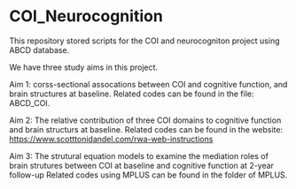 # COI_Neurocognition
This repository stored scripts for the COI and neurocogniton project using ABCD database.


We have three study aims in this project.

Aim 1: corss-sectional assocations between COI and cognitive function, and brain structures at baseline.
Related codes can be found in the file: ABCD_COI.

Aim 2: The relative contribution of three COI domains to cognitive function and brain structurs at baseline.
Related codes can be found in the website: https://www.scotttonidandel.com/rwa-web-instructions


Aim 3: The strutural equation models to examine the mediation roles of brain strutures between COI at baseline and cognitive function at 2-year follow-up
Related codes using MPLUS can be found in the folder of MPLUS.

